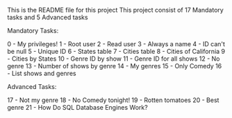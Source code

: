 This is the README file for this project
This project consist of 17 Mandatory tasks and 5 Advanced tasks

Mandatory Tasks:

0 - My privileges!
1 - Root user
2 - Read user
3 - Always a name
4 - ID can't be null
5 - Unique ID
6 - States table
7 - Cities table
8 - Cities of California
9 - Cities by States
10 - Genre ID by show
11 - Genre ID for all shows
12 - No genre
13 - Number of shows by genre
14 - My genres
15 - Only Comedy
16 - List shows and genres

Advanced Tasks:

17 - Not my genre
18 - No Comedy tonight!
19 - Rotten tomatoes
20 - Best genre
21 - How Do SQL Database Engines Work?
